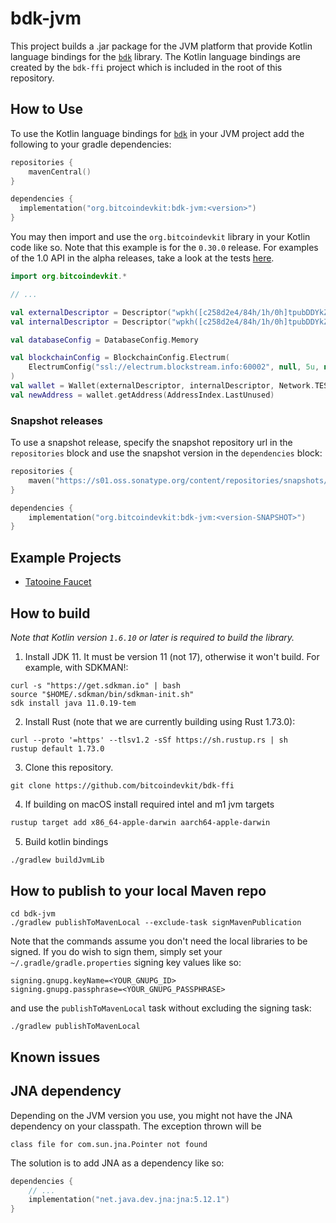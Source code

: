 # bdk-jvm
This project builds a .jar package for the JVM platform that provide Kotlin language bindings for the [`bdk`] library. The Kotlin language bindings are created by the `bdk-ffi` project which is included in the root of this repository.

## How to Use
To use the Kotlin language bindings for [`bdk`] in your JVM project add the following to your gradle dependencies:
```kotlin
repositories {
    mavenCentral()
}

dependencies {
  implementation("org.bitcoindevkit:bdk-jvm:<version>")
}
```

You may then import and use the `org.bitcoindevkit` library in your Kotlin code like so. Note that this example is for the `0.30.0` release. For examples of the 1.0 API in the alpha releases, take a look at the tests [here](https://github.com/bitcoindevkit/bdk-ffi/tree/master/bdk-jvm/lib/src/test/kotlin/org/bitcoindevkit).
```kotlin
import org.bitcoindevkit.*

// ...

val externalDescriptor = Descriptor("wpkh([c258d2e4/84h/1h/0h]tpubDDYkZojQFQjht8Tm4jsS3iuEmKjTiEGjG6KnuFNKKJb5A6ZUCUZKdvLdSDWofKi4ToRCwb9poe1XdqfUnP4jaJjCB2Zwv11ZLgSbnZSNecE/0/*)", Network.TESTNET)
val internalDescriptor = Descriptor("wpkh([c258d2e4/84h/1h/0h]tpubDDYkZojQFQjht8Tm4jsS3iuEmKjTiEGjG6KnuFNKKJb5A6ZUCUZKdvLdSDWofKi4ToRCwb9poe1XdqfUnP4jaJjCB2Zwv11ZLgSbnZSNecE/1/*)", Network.TESTNET)

val databaseConfig = DatabaseConfig.Memory

val blockchainConfig = BlockchainConfig.Electrum(
    ElectrumConfig("ssl://electrum.blockstream.info:60002", null, 5u, null, 10u, true)
)
val wallet = Wallet(externalDescriptor, internalDescriptor, Network.TESTNET, databaseConfig, blockchainConfig)
val newAddress = wallet.getAddress(AddressIndex.LastUnused)
```

### Snapshot releases
To use a snapshot release, specify the snapshot repository url in the `repositories` block and use the snapshot version in the `dependencies` block:
```kotlin
repositories {
    maven("https://s01.oss.sonatype.org/content/repositories/snapshots/")
}

dependencies { 
    implementation("org.bitcoindevkit:bdk-jvm:<version-SNAPSHOT>")
}
```

## Example Projects
* [Tatooine Faucet](https://github.com/thunderbiscuit/tatooine)

## How to build
_Note that Kotlin version `1.6.10` or later is required to build the library._
1. Install JDK 11. It must be version 11 (not 17), otherwise it won't build. For example, with SDKMAN!:
```shell
curl -s "https://get.sdkman.io" | bash
source "$HOME/.sdkman/bin/sdkman-init.sh"
sdk install java 11.0.19-tem
```
2. Install Rust (note that we are currently building using Rust 1.73.0):
```shell
curl --proto '=https' --tlsv1.2 -sSf https://sh.rustup.rs | sh
rustup default 1.73.0
```
3. Clone this repository.
```shell
git clone https://github.com/bitcoindevkit/bdk-ffi
```
4. If building on macOS install required intel and m1 jvm targets
```sh
rustup target add x86_64-apple-darwin aarch64-apple-darwin
```
5. Build kotlin bindings
```sh
./gradlew buildJvmLib
```

## How to publish to your local Maven repo
```shell
cd bdk-jvm
./gradlew publishToMavenLocal --exclude-task signMavenPublication
```

Note that the commands assume you don't need the local libraries to be signed. If you do wish to sign them, simply set your `~/.gradle/gradle.properties` signing key values like so:
```properties
signing.gnupg.keyName=<YOUR_GNUPG_ID>
signing.gnupg.passphrase=<YOUR_GNUPG_PASSPHRASE>
```

and use the `publishToMavenLocal` task without excluding the signing task:
```shell
./gradlew publishToMavenLocal
```

## Known issues
## JNA dependency
Depending on the JVM version you use, you might not have the JNA dependency on your classpath. The exception thrown will be 
```shell
class file for com.sun.jna.Pointer not found
```

The solution is to add JNA as a dependency like so:
```kotlin
dependencies {
    // ...
    implementation("net.java.dev.jna:jna:5.12.1")
}
```

[`bdk`]: https://github.com/bitcoindevkit/bdk
[`bdk-ffi`]: https://github.com/bitcoindevkit/bdk-ffi
